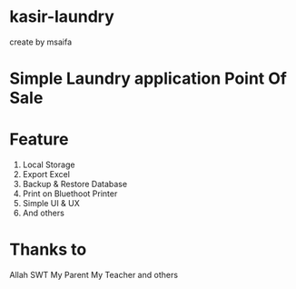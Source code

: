 # kasir-laundry
create by msaifa
# Simple Laundry application Point Of Sale

# Feature
1. Local Storage
2. Export Excel
3. Backup & Restore Database
4. Print on Bluethoot Printer
5. Simple UI & UX
6. And others

# Thanks to
Allah SWT
My Parent
My Teacher
and others
